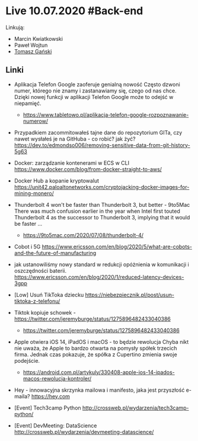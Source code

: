 # Live 10.07.2020 #Back-end

Linkują:

- Marcin Kwiatkowski
- Paweł Wojtun
- [Tomasz Gański](https://www.linkedin.com/in/tomaszganski)

## Linki

- Aplikacja Telefon Google zaoferuje genialną nowość
  Często dzwoni numer, którego nie znamy i zastanawiamy się, czego od nas chce. Dzięki nowej funkcji w aplikacji Telefon Google może to odejść w niepamięć.
  - https://www.tabletowo.pl/aplikacja-telefon-google-rozpoznawanie-numerow/
- Przypadkiem zacommitowałeś tajne dane do repozytorium GITa, czy nawet wysłałeś je na GitHuba - co robić? jak żyć?
  https://dev.to/edmondso006/removing-sensitive-data-from-git-history-5g63

- Docker: zarządzanie kontenerami w ECS w CLI
  https://www.docker.com/blog/from-docker-straight-to-aws/

- Docker Hub a kopanie kryptowalut
  https://unit42.paloaltonetworks.com/cryptojacking-docker-images-for-mining-monero/

- Thunderbolt 4 won't be faster than Thunderbolt 3, but better - 9to5Mac
  There was much confusion earlier in the year when Intel first touted Thunderbolt 4 as the successor to Thunderbolt 3, implying that it would be faster ...

  - https://9to5mac.com/2020/07/08/thunderbolt-4/

- Cobot i 5G
  https://www.ericsson.com/en/blog/2020/5/what-are-cobots-and-the-future-of-manufacturing

- jak ustanowiliśmy nowy standard w redukcji opóżnienia w komunikacji i oszczędności baterii.
  https://www.ericsson.com/en/blog/2020/1/reduced-latency-devices-3gpp

- [Low] Usuń TikToka dziecku
  https://niebezpiecznik.pl/post/usun-tiktoka-z-telefonu/

- Tiktok kopiuje schowek -https://twitter.com/jeremyburge/status/1275896482433040386
  - https://twitter.com/jeremyburge/status/1275896482433040386
- Apple otwiera iOS 14, iPadOS i macOS - to będzie rewolucja
  Chyba nikt nie uważa, że Apple to bardzo otwarta na pomysły spółek trzecich firma. Jednak czas pokazuje, że spółka z Cupertino zmienia swoje podejście.

  - https://android.com.pl/artykuly/330408-apple-ios-14-ipados-macos-rewolucja-kontroler/

- Hey - innowacyjna skrzynka mailowa i manifesto, jaka jest przyszłość e-maila?
  https://hey.com

- [Event] Tech3camp Python
  http://crossweb.pl/wydarzenia/tech3camp-python/

- [Event] DevMeeting: DataScience
  http://crossweb.pl/wydarzenia/devmeeting-datascience/
